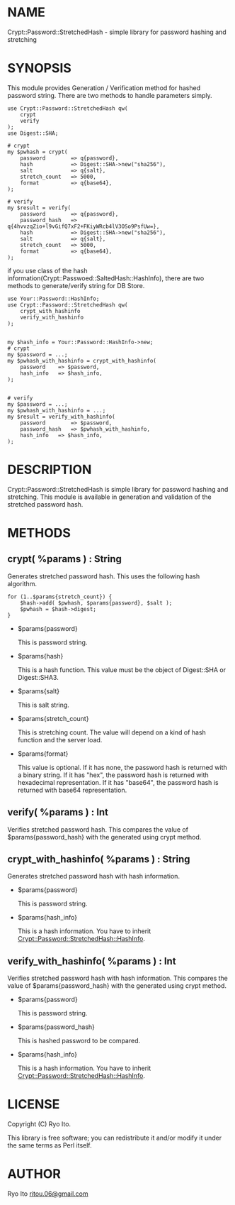# NAME

Crypt::Password::StretchedHash - simple library for password hashing and stretching

# SYNOPSIS

This module provides Generation / Verification method for hashed password string.
There are two methods to handle parameters simply.

    use Crypt::Password::StretchedHash qw(
        crypt
        verify
    );
    use Digest::SHA;

    # crypt
    my $pwhash = crypt(
        password        => q{password},
        hash            => Digest::SHA->new("sha256"),
        salt            => q{salt},
        stretch_count   => 5000,
        format          => q{base64},
    );

    # verify
    my $result = verify(
        password        => q{password},
        password_hash   => q{4hvvzqZio+l9vGifQ7xF2+FKiyWRcb4lV3OSo9PsfUw=},
        hash            => Digest::SHA->new("sha256"),
        salt            => q{salt},
        stretch_count   => 5000,
        format          => q{base64},
    );



if you use class of the hash information(Crypt::Passwoed::SaltedHash::HashInfo),
there are two methods to generate/verify string for DB Store. 

    use Your::Password::HashInfo;
    use Crypt::Password::StretchedHash qw(
        crypt_with_hashinfo
        verify_with_hashinfo
    );
    

    my $hash_info = Your::Password::HashInfo->new;
    # crypt
    my $password = ...;
    my $pwhash_with_hashinfo = crypt_with_hashinfo(
        password    => $password,
        hash_info   => $hash_info,
    );
    

    # verify
    my $password = ...;
    my $pwhash_with_hashinfo = ...;
    my $result = verify_with_hashinfo(
        password        => $password,
        password_hash   => $pwhash_with_hashinfo,
        hash_info   => $hash_info,
    );

# DESCRIPTION

Crypt::Password::StretchedHash is simple library for password hashing and stretching.
This module is available in generation and validation of the stretched password hash.

# METHODS

## crypt( %params ) : String

Generates stretched password hash.
This uses the following hash algorithm.

    for (1..$params{stretch_count}) {
        $hash->add( $pwhash, $params{password}, $salt );
        $pwhash = $hash->digest;
    }

- $params{password}

    This is password string.

- $params{hash}
 

    This is a hash function.
    This value must be the object of Digest::SHA or Digest::SHA3.

- $params{salt}
 

    This is salt string.

- $params{stretch\_count}

    This is stretching count.
    The value will depend on a kind of hash function and the server load.

- $params{format}

    This value is optional.
    If it has none, the password hash is returned with a binary string.
    If it has "hex", the password hash is returned with hexadecimal representation.
    If it has "base64", the password hash is returned with base64 representation.

## verify( %params ) : Int

Verifies stretched password hash.
This compares the value of $params{password\_hash} with the generated using crypt method.

## crypt\_with\_hashinfo( %params ) : String

Generates stretched password hash with hash information.

- $params{password}

    This is password string.

- $params{hash\_info}
 

    This is a hash information.
    You have to inherit [Crypt::Password::StretchedHash::HashInfo](http://search.cpan.org/perldoc?Crypt::Password::StretchedHash::HashInfo).

## verify\_with\_hashinfo( %params ) : Int

Verifies stretched password hash with hash information.
This compares the value of $params{password\_hash} with the generated using crypt method.

- $params{password}

    This is password string.

- $params{password\_hash}

    This is hashed password to be compared.

- $params{hash\_info}
 

    This is a hash information.
    You have to inherit [Crypt::Password::StretchedHash::HashInfo](http://search.cpan.org/perldoc?Crypt::Password::StretchedHash::HashInfo).

# LICENSE

Copyright (C) Ryo Ito.

This library is free software; you can redistribute it and/or modify
it under the same terms as Perl itself.

# AUTHOR

Ryo Ito <ritou.06@gmail.com>
